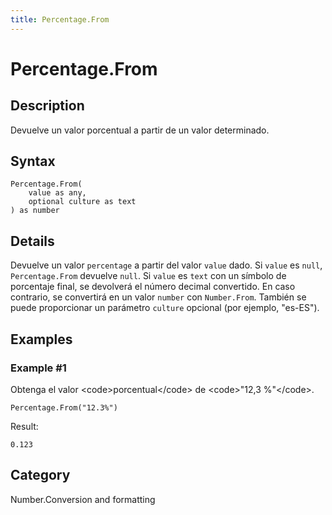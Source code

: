 ```yaml
---
title: Percentage.From
---
```


# Percentage.From


## Description

Devuelve un valor porcentual a partir de un valor determinado.


## Syntax

```powerquery
Percentage.From(
    value as any,
    optional culture as text
) as number
```


## Details

Devuelve un valor <code>percentage</code> a partir del valor <code>value</code> dado. Si <code>value</code> es <code>null</code>, <code>Percentage.From</code> devuelve <code>null</code>. Si <code>value</code> es <code>text</code> con un símbolo de porcentaje final, se devolverá el número decimal convertido. En caso contrario, se convertirá en un valor <code>number</code> con <code>Number.From</code>. También se puede proporcionar un parámetro <code>culture</code> opcional (por ejemplo, "es-ES").


## Examples

### Example #1 
Obtenga el valor &lt;code&gt;porcentual&lt;/code&gt; de &lt;code&gt;&#34;12,3 %&#34;&lt;/code&gt;.
```powerquery
Percentage.From("12.3%")
```

Result: 
```powerquery
0.123
```




## Category
Number.Conversion and formatting
